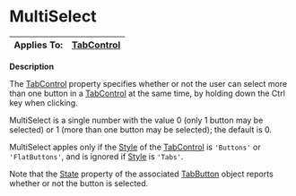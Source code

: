 




<h1 class="heading"><span class="name">MultiSelect</span></h1>

| Applies To: | [TabControl](./tabcontrol.md) |
| --- | ---  |


**Description**


The [TabControl](./tabcontrol.md) property specifies whether or not the user can select more than one button in a [TabControl](./tabcontrol.md) at the same time, by holding down the Ctrl key when clicking.


MultiSelect is a single number with the value 0 (only 1 button may be selected) or 1 (more than one button may be selected); the default is 0.


MultiSelect apples only if the [Style](style.md) of the [TabControl](./tabcontrol.md) is `'Buttons'` or `'FlatButtons'`, and is ignored if [Style](style.md) is `'Tabs'`.


Note that the [State](state.md) property of the associated [TabButton](./tabbutton.md) object reports whether or not the button is selected.



